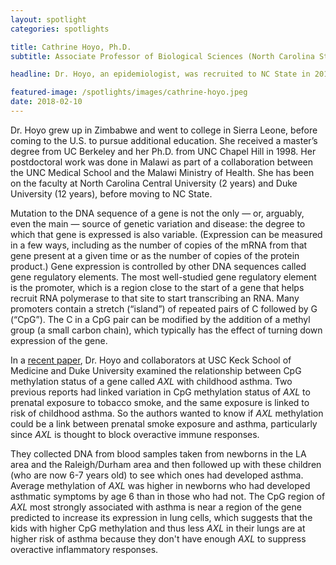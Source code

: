 ```yaml
---
layout: spotlight
categories: spotlights

title: Cathrine Hoyo, Ph.D.
subtitle: Associate Professor of Biological Sciences (North Carolina State University)

headline: Dr. Hoyo, an epidemiologist, was recruited to NC State in 2014 as a part of their Environmental Health Science cluster, which brings together faculty from all 10 colleges within the university to collaborate on interdisciplinary projects.

featured-image: /spotlights/images/cathrine-hoyo.jpeg
date: 2018-02-10
---
```


Dr. Hoyo grew up in Zimbabwe and went to college in Sierra Leone, before coming to the U.S. to pursue additional education. She received a master’s degree from UC Berkeley and her Ph.D. from UNC Chapel Hill in 1998. Her postdoctoral work was done in Malawi as part of a collaboration between the UNC Medical School and the Malawi Ministry of Health. She has been on the faculty at North Carolina Central University (2 years) and Duke University (12 years), before moving to NC State.

Mutation to the DNA sequence of a gene is not the only — or, arguably, even the main — source of genetic variation and disease: the degree to which that gene is expressed is also variable. (Expression can be measured in a few ways, including as the number of copies of the mRNA from that gene present at a given time or as the number of copies of the protein product.) Gene expression is controlled by other DNA sequences called gene regulatory elements. The most well-studied gene regulatory element is the promoter, which is a region close to the start of a gene that helps recruit RNA polymerase to that site to start transcribing an RNA. Many promoters contain a stretch (“island”) of repeated pairs of C followed by G (“CpG”). The C in a CpG pair can be modified by the addition of a methyl group (a small carbon chain), which typically has the effect of turning down expression of the gene.

In a <a class="light-bg" href="https://doi.org/10.1186/s13148-017-0421-8" target="_blank" rel="noopener noreferrer">recent paper</a>, Dr. Hoyo and collaborators at USC Keck School of Medicine and Duke University examined the relationship between CpG methylation status of a gene called <i>AXL</i> with childhood asthma. Two previous reports had linked variation in CpG methylation status of <i>AXL</i> to prenatal exposure to tobacco smoke, and the same exposure is linked to risk of childhood asthma. So the authors wanted to know if <i>AXL</i> methylation could be a link between prenatal smoke exposure and asthma, particularly since <i>AXL</i> is thought to block overactive immune responses.

They collected DNA from blood samples taken from newborns in the LA area and the Raleigh/Durham area and then followed up with these children (who are now 6-7 years old) to see which ones had developed asthma. Average methylation of <i>AXL</i> was higher in newborns who had developed asthmatic symptoms by age 6 than in those who had not. The CpG region of <i>AXL</i> most strongly associated with asthma is near a region of the gene predicted to increase its expression in lung cells, which suggests that the kids with higher CpG methylation and thus less <i>AXL</i> in their lungs are at higher risk of asthma because they don't have enough <i>AXL</i> to suppress overactive inflammatory responses.
